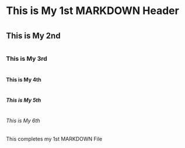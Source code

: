 # <H1> This is My 1st MARKDOWN Header
# <H2> This is My 2nd
# <H3> This is My 3rd
# <H4> This is My 4th
# <H5> This is My 5th
# <H6> This is My 6th


This completes my 1st MARKDOWN File

